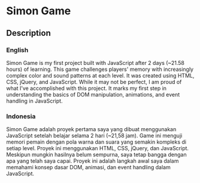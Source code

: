 # Simon Game

## Description
### English
Simon Game is my first project built with JavaScript after 2 days (~21.58 hours) of learning. This game challenges players' memory with increasingly complex color and sound patterns at each level. It was created using HTML, CSS, jQuery, and JavaScript. While it may not be perfect, I am proud of what I’ve accomplished with this project. It marks my first step in understanding the basics of DOM manipulation, animations, and event handling in JavaScript.

### Indonesia
Simon Game adalah proyek pertama saya yang dibuat menggunakan JavaScript setelah belajar selama 2 hari (~21,58 jam). Game ini menguji memori pemain dengan pola warna dan suara yang semakin kompleks di setiap level. Proyek ini menggunakan HTML, CSS, jQuery, dan JavaScript. Meskipun mungkin hasilnya belum sempurna, saya tetap bangga dengan apa yang telah saya capai. Proyek ini adalah langkah awal saya dalam memahami konsep dasar DOM, animasi, dan event handling dalam JavaScript.
